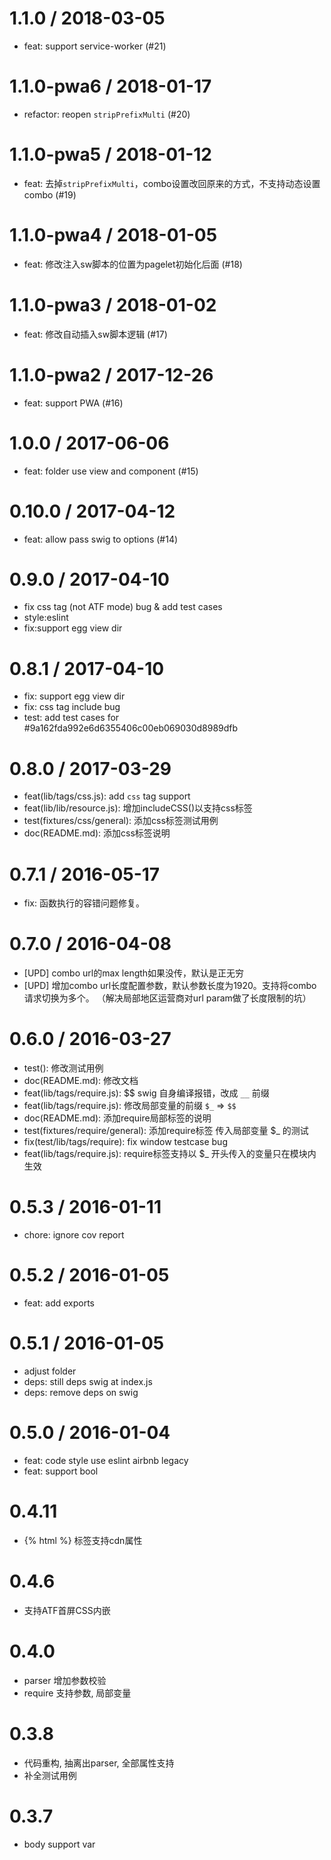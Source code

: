 
1.1.0 / 2018-03-05
==================

  * feat: support service-worker (#21)

1.1.0-pwa6 / 2018-01-17
==================

  * refactor: reopen `stripPrefixMulti` (#20)

1.1.0-pwa5 / 2018-01-12
==================

  * feat: 去掉`stripPrefixMulti`，combo设置改回原来的方式，不支持动态设置combo (#19)

1.1.0-pwa4 / 2018-01-05
==================

  * feat: 修改注入sw脚本的位置为pagelet初始化后面 (#18)

1.1.0-pwa3 / 2018-01-02
==================

  * feat: 修改自动插入sw脚本逻辑 (#17)

1.1.0-pwa2 / 2017-12-26
==================

  * feat: support PWA (#16)

1.0.0 / 2017-06-06
==================

  * feat: folder use view and component (#15)

0.10.0 / 2017-04-12
===================

  * feat: allow pass swig to options (#14)

0.9.0 / 2017-04-10
==================

  * fix css tag (not ATF mode) bug & add test cases
  * style:eslint
  * fix:support egg view dir

0.8.1 / 2017-04-10
==================

  * fix: support egg view dir
  * fix: css tag include bug
  * test: add test cases for #9a162fda992e6d6355406c00eb069030d8989dfb


0.8.0 / 2017-03-29
==================

  * feat(lib/tags/css.js): add `css` tag support
  * feat(lib/lib/resource.js): 增加includeCSS()以支持css标签
  * test(fixtures/css/general): 添加css标签测试用例
  * doc(README.md): 添加css标签说明

0.7.1 / 2016-05-17
==================

  * fix:  函数执行的容错问题修复。

0.7.0 / 2016-04-08
==================

  * [UPD] combo url的max length如果没传，默认是正无穷
  * [UPD] 增加combo url长度配置参数，默认参数长度为1920。支持将combo请求切换为多个。 （解决局部地区运营商对url param做了长度限制的坑）

0.6.0 / 2016-03-27
==================

  * test(): 修改测试用例
  * doc(README.md): 修改文档
  * feat(lib/tags/require.js):  $$ swig 自身编译报错，改成 `__` 前缀
  * feat(lib/tags/require.js): 修改局部变量的前缀 `$_` => `$$`
  * doc(README.md): 添加require局部标签的说明
  * test(fixtures/require/general): 添加require标签 传入局部变量 $_  的测试
  * fix(test/lib/tags/require): fix window testcase bug
  * feat(lib/tags/require.js): require标签支持以 $_ 开头传入的变量只在模块内生效

0.5.3 / 2016-01-11
==================

  * chore: ignore cov report

0.5.2 / 2016-01-05
==================

  * feat: add exports

0.5.1 / 2016-01-05
==================

  * adjust folder
  * deps: still deps swig at index.js
  * deps: remove deps on swig

0.5.0 / 2016-01-04
==================

  * feat: code style use eslint airbnb legacy
  * feat: support bool

0.4.11
==================
  * {% html %} 标签支持cdn属性

0.4.6
==================
  * 支持ATF首屏CSS内嵌

0.4.0
==================
  * parser 增加参数校验
  * require 支持参数, 局部变量

0.3.8
==================
  * 代码重构, 抽离出parser, 全部属性支持
  * 补全测试用例

0.3.7
==================
  * body support var
